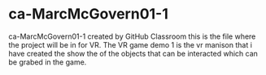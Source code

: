 # ca-MarcMcGovern01-1
ca-MarcMcGovern01-1 created by GitHub Classroom
this is the file where the project will be in for VR.
The VR game demo 1 is the vr manison that i have created the show the of the objects that can be interacted which can be grabed in the game.
